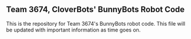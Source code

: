 ## Team 3674, CloverBots' BunnyBots Robot Code

This is the repository for Team 3674's BunnyBots robot code. This file will be updated with important information as time goes on.